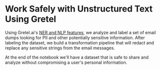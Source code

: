 # Work Safely with Unstructured Text Using Gretel

Using Gretel.ai's [NER and NLP features](https://gretel.ai/platform/data-cataloghttps://gretel.ai/platform/data-catalog), we analyze and label a set of email dumps looking for PII and other potentially sensitive information. After labeling the dataset, we build a transformation pipeline that will redact and replace any sensitive strings from the email messages.

At the end of the notebook we'll have a dataset that is safe to share and analyze without compromising a user's personal information.